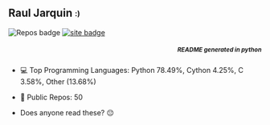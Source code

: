 ## Raul Jarquin <sub><sup>:)</sup></sub>

<p class="center">
    <img alt="Repos badge" src="https://img.shields.io/badge/Public%20Repos-50-pink">
    <a href="https://rjvhome.vercel.app/">
    <img alt="site badge" src="https://img.shields.io/badge/Site%20-rjvhome-pink">
    </a>
    


</p>

<h5 align="right">
<sub>README generated in python</sub>
</h5>

- 💻 Top Programming Languages:  Python 78.49%, Cython 4.25%, C 3.58%, Other (13.68%)

- 📝 Public Repos: 50
- Does anyone read these? 😔